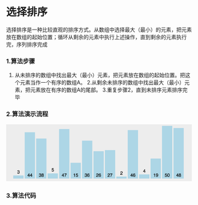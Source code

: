 # 选择排序

选择排序是一种比较直观的排序方式。从数组中选择最大（最小）的元素，把元素放在数组的起始位置；循环从剩余的元素中执行上述操作，直到剩余的元素执行完，序列排序完成


### 1.算法步骤

1. 从未排序的数组中找出最大（最小）元素，把元素放在数组的起始位置。把这个元素当作一个有序的数组A。
2.从剩余未排序的数组中找出最大（最小）元素，把元素放在有序的数组A的尾部。
3.重复步骤2，直到未排序元素排序完毕


### 2.算法演示流程

![Chooce Sort](https://raw.githubusercontent.com/FlameDream/Learn_Algorithm/main/resource/selectionSort_img.gif)



### 3.算法代码
